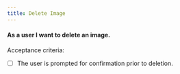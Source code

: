 ```yaml
---
title: Delete Image
---
```


#### As a user I want to delete an image.

Acceptance criteria:
- [ ] The user is prompted for confirmation prior to deletion.
